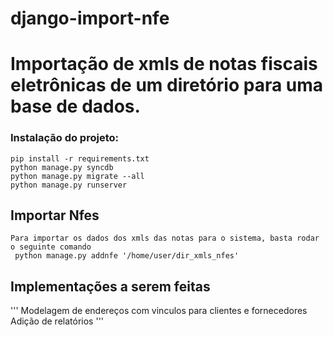 # django-import-nfe
Importação de xmls de notas fiscais eletrônicas de um diretório para uma base de dados.
=============

### Instalação do projeto:
```
pip install -r requirements.txt
python manage.py syncdb
python manage.py migrate --all
python manage.py runserver
``` 

## Importar Nfes
```
Para importar os dados dos xmls das notas para o sistema, basta rodar o seguinte comando
 python manage.py addnfe '/home/user/dir_xmls_nfes'
``` 

## Implementações a serem feitas
'''
  Modelagem de endereços com vinculos para clientes e fornecedores
  Adição de relatórios
'''
